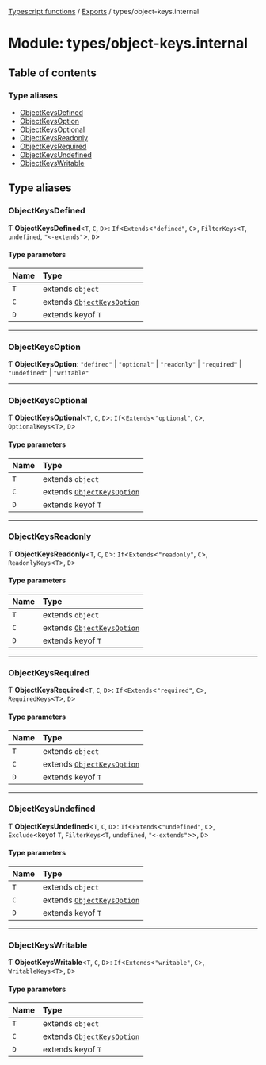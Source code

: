 [Typescript functions](../index.md) / [Exports](../modules.md) / types/object-keys.internal

# Module: types/object-keys.internal

## Table of contents

### Type aliases

- [ObjectKeysDefined](types_object_keys_internal.md#objectkeysdefined)
- [ObjectKeysOption](types_object_keys_internal.md#objectkeysoption)
- [ObjectKeysOptional](types_object_keys_internal.md#objectkeysoptional)
- [ObjectKeysReadonly](types_object_keys_internal.md#objectkeysreadonly)
- [ObjectKeysRequired](types_object_keys_internal.md#objectkeysrequired)
- [ObjectKeysUndefined](types_object_keys_internal.md#objectkeysundefined)
- [ObjectKeysWritable](types_object_keys_internal.md#objectkeyswritable)

## Type aliases

### ObjectKeysDefined

Ƭ **ObjectKeysDefined**<`T`, `C`, `D`\>: `If`<`Extends`<``"defined"``, `C`\>, `FilterKeys`<`T`, `undefined`, ``"<-extends"``\>, `D`\>

#### Type parameters

| Name | Type |
| :------ | :------ |
| `T` | extends `object` |
| `C` | extends [`ObjectKeysOption`](types_object_keys_internal.md#objectkeysoption) |
| `D` | extends keyof `T` |

___

### ObjectKeysOption

Ƭ **ObjectKeysOption**: ``"defined"`` \| ``"optional"`` \| ``"readonly"`` \| ``"required"`` \| ``"undefined"`` \| ``"writable"``

___

### ObjectKeysOptional

Ƭ **ObjectKeysOptional**<`T`, `C`, `D`\>: `If`<`Extends`<``"optional"``, `C`\>, `OptionalKeys`<`T`\>, `D`\>

#### Type parameters

| Name | Type |
| :------ | :------ |
| `T` | extends `object` |
| `C` | extends [`ObjectKeysOption`](types_object_keys_internal.md#objectkeysoption) |
| `D` | extends keyof `T` |

___

### ObjectKeysReadonly

Ƭ **ObjectKeysReadonly**<`T`, `C`, `D`\>: `If`<`Extends`<``"readonly"``, `C`\>, `ReadonlyKeys`<`T`\>, `D`\>

#### Type parameters

| Name | Type |
| :------ | :------ |
| `T` | extends `object` |
| `C` | extends [`ObjectKeysOption`](types_object_keys_internal.md#objectkeysoption) |
| `D` | extends keyof `T` |

___

### ObjectKeysRequired

Ƭ **ObjectKeysRequired**<`T`, `C`, `D`\>: `If`<`Extends`<``"required"``, `C`\>, `RequiredKeys`<`T`\>, `D`\>

#### Type parameters

| Name | Type |
| :------ | :------ |
| `T` | extends `object` |
| `C` | extends [`ObjectKeysOption`](types_object_keys_internal.md#objectkeysoption) |
| `D` | extends keyof `T` |

___

### ObjectKeysUndefined

Ƭ **ObjectKeysUndefined**<`T`, `C`, `D`\>: `If`<`Extends`<``"undefined"``, `C`\>, `Exclude`<keyof `T`, `FilterKeys`<`T`, `undefined`, ``"<-extends"``\>\>, `D`\>

#### Type parameters

| Name | Type |
| :------ | :------ |
| `T` | extends `object` |
| `C` | extends [`ObjectKeysOption`](types_object_keys_internal.md#objectkeysoption) |
| `D` | extends keyof `T` |

___

### ObjectKeysWritable

Ƭ **ObjectKeysWritable**<`T`, `C`, `D`\>: `If`<`Extends`<``"writable"``, `C`\>, `WritableKeys`<`T`\>, `D`\>

#### Type parameters

| Name | Type |
| :------ | :------ |
| `T` | extends `object` |
| `C` | extends [`ObjectKeysOption`](types_object_keys_internal.md#objectkeysoption) |
| `D` | extends keyof `T` |
